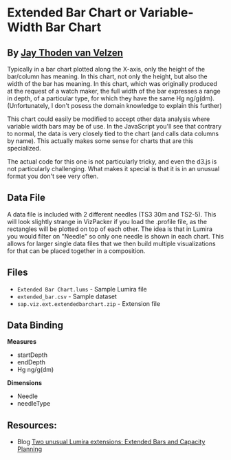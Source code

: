 Extended Bar Chart or Variable-Width Bar Chart
==============================================

By [Jay Thoden van Velzen](http://scn.sap.com/people/jay.thodenvanvelzen)
-------------------------------------------------------------------------
Typically in a bar chart plotted along the X-axis, only the height of the bar/column has meaning. In this chart, not only the height, but also the width of the bar has meaning. In this chart, which was originally produced at the request of a watch maker, the full width of the bar expresses a range in depth, of a particular type, for which they have the same Hg ng/g(dm). (Unfortunately, I don't posess the domain knowledge to explain this further)

This chart could easily be modified to accept other data analysis where variable width bars may be of use. In the JavaScript you'll see that contrary to normal, the data is very closely tied to the chart (and calls data columns by name). This actually makes some sense for charts that are this specialized.

The actual code for this one is not particularly tricky, and even the d3.js is not particularly challenging. What makes it special is that it is in an unusual format you don't see very often.

Data File
---------
A data file is included with 2 different needles (TS3 30m and TS2-5). This will look slightly strange in VizPacker if you load the .profile file, as the rectangles will be plotted on top of each other. The idea is that in Lumira you would filter on "Needle" so only one needle is shown in each chart. This allows for larger single data files that we then build multiple visualizations for that can be placed together in a composition. 

Files
------
* `Extended Bar Chart.lums` - Sample Lumira file
* `extended_bar.csv` - Sample dataset
* `sap.viz.ext.extendedbarchart.zip` - Extension file

Data Binding
------------
<strong>Measures</strong>
* startDepth
* endDepth
* Hg ng/g(dm)

<strong>Dimensions</strong>
* Needle
* needleType

Resources:
----------
* Blog [Two unusual Lumira extensions: Extended Bars and Capacity Planning](http://scn.sap.com/community/lumira/blog/2015/02/03/two-unusual-lumira-extensions-extended-bars-and-capacity-planning)
